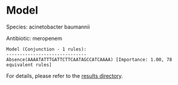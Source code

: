 
# Model

Species: acinetobacter baumannii

Antibiotic: meropenem

```
Model (Conjunction - 1 rules):
------------------------------
Absence(AAAATATTTGATTCTTCAATAGCCATCAAAA) [Importance: 1.00, 78 equivalent rules]

```

For details, please refer to the [results directory](../../../../../results/scm_b/acinetobacter%20baumannii/meropenem/repeat_7/).

